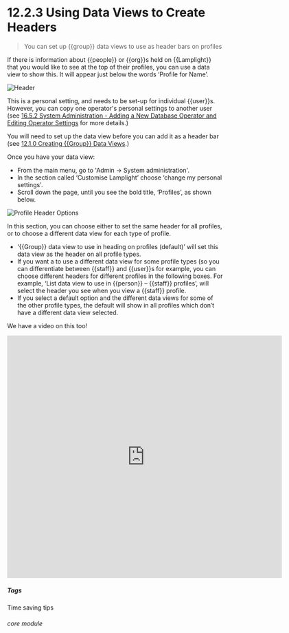 # 12.2.3 Using Data Views to Create Headers

> You can set up {{group}} data views to use as header bars on profiles 

If there is information about {{people}} or {{org}}s held on {{Lamplight}} that you would like to see at the top of their profiles, you can use a data view to show this. It will appear just below the words ‘Profile for Name’.  

![Header](12.2.3a.png)

This is a personal setting, and needs to be set-up for individual {{user}}s.  However, you can copy one operator's personal settings to another user (see [16.5.2 System Administration - Adding a New Database Operator and Editing Operator Settings](/help/index/p/16.5.2) for more details.)

You will need to set up the data view before you can add it as a header bar (see [12.1.0 Creating {{Group}} Data Views](/help/index/p/12.1.0).)

Once you have your data view:

- From the main menu, go to 'Admin -> System administration'.  
- In the section called ‘Customise Lamplight’ choose ‘change my personal settings'.
- Scroll down the page, until you see the bold title, ‘Profiles’, as shown below.

![Profile Header Options](12.2.3b.png)
 
In this section, you can choose either to set the same header for all profiles, or to choose a different data view for each type of profile.
- ‘{{Group}} data view to use in heading on profiles (default)’ will set this data view as the header on all profile types.
- If you want a to use a different data view for some profile types (so you can differentiate between {{staff}} and {{user}}s for example, you can choose different headers for different profiles in the following boxes. For example, ‘List data view to use in {{person}} – {{staff}} profiles’, will select the header you see when you view a {{staff}} profile.
- If you select a default option and the different data views for some of the other profile types, the default will show in all profiles which don’t have a different data view selected.

We have a video on this too!

<iframe src="https://player.vimeo.com/video/279244805" width="640" height="564" frameborder="0" allow="autoplay; fullscreen" allowfullscreen></iframe>


##### Tags
Time saving tips

###### core module
